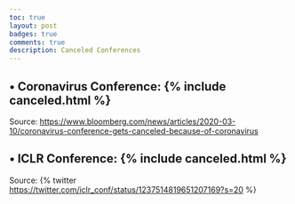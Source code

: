 ```yaml
---
toc: true
layout: post
badges: true
comments: true
description: Canceled Conferences
---
```


## • Coronavirus Conference: {% include canceled.html %}
Source: <https://www.bloomberg.com/news/articles/2020-03-10/coronavirus-conference-gets-canceled-because-of-coronavirus>

## • ICLR Conference: {% include canceled.html %}
Source:
{% twitter https://twitter.com/iclr_conf/status/1237514819651207169?s=20 %}
